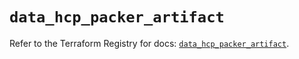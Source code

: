 # `data_hcp_packer_artifact`

Refer to the Terraform Registry for docs: [`data_hcp_packer_artifact`](https://registry.terraform.io/providers/hashicorp/hcp/0.95.0/docs/data-sources/packer_artifact).
